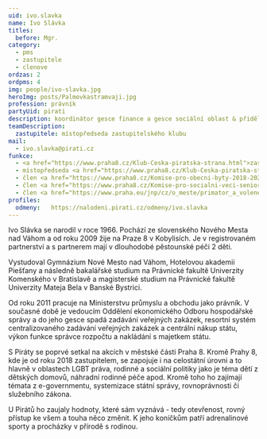 ```yaml
---
uid: ivo.slavka
name: Ivo Slávka
titles:
  before: Mgr.
category:
  - pms 
  - zastupitele
  - clenove
ordzas: 2
ordpms: 4
img: people/ivo-slavka.jpg
heroImg: posts/Palmovkastramvaji.jpg
profession: právník
partyUid: pirati
description: koordinátor gesce finance a gesce sociální oblast & přidělování bytů
teamDescription:
  zastupitele: místopředseda zastupitelského klubu
mail:
  - ivo.slavka@pirati.cz
funkce:
  - <a href="https://www.praha8.cz/Klub-Ceska-piratska-strana.html">zastupitel MČ Praha 8</a>
  - místopředseda <a href="https://www.praha8.cz/Klub-Ceska-piratska-strana.html">zastupitelského klubu</a>
  - člen <a href="https://www.praha8.cz/Komise-pro-obecni-byty-2018-2022.html">Komise pro obecní byty RMČP8</a>
  - člen <a href="https://www.praha8.cz/Komise-pro-socialni-veci-seniory-a-narodnostni-mensiny-2018-2022.html">Komise pro sociální věci, seniory a nár. menšiny RMČP8</a>
  - člen <a href="https://www.praha.eu/jnp/cz/o_meste/primator_a_volene_organy/zastupitelstvo/vybory_zastupitelstva/index.html?committeeId=33600">Výboru pro legislativu, veřejnou správu a transparentnost ZHMP</a>
profiles:
  odmeny:   https://nalodeni.pirati.cz/odmeny/ivo.slavka
---
```


Ivo Slávka se narodil v roce 1966. Pochází ze slovenského Nového Mesta nad Váhom a od roku 2009 žije na Praze 8 v Kobylisích. Je v registrovaném partnerství a s partnerem mají v dlouhodobé pěstounské péči 2 děti.

Vystudoval Gymnázium Nové Mesto nad Váhom, Hotelovou akademii Piešťany a následně bakalářské studium na Právnické fakultě Univerzity Komenského v Bratislavě a magisterské studium na Právnické fakultě Univerzity Mateja Bela v Banské Bystrici. 

Od roku 2011 pracuje na Ministerstvu průmyslu a obchodu jako právník. V současné době je vedoucím Oddělení ekonomického Odboru hospodářské správy a do jeho gesce spadá zadávání veřejných zakázek, resortní systém centralizovaného zadávání veřejných zakázek a centrální nákup státu, výkon funkce správce rozpočtu a nakládání s majetkem státu.

S Piráty se poprvé setkal na akcích v městské části Praha 8. Kromě Prahy 8, kde je od roku 2018 zastupitelem, se zapojuje i na celostátní úrovni a to hlavně v oblastech LGBT práva, rodinné a sociální politiky jako je téma dětí z dětských domovů, náhradní rodinné péče apod. Kromě toho ho zajímají témata z e-governmentu, systemizace státní správy, rovnoprávnosti či služebního zákona. 

U Pirátů ho zaujaly hodnoty, které sám vyznává - tedy otevřenost, rovný přístup ke všem a touha něco změnit. K jeho koníčkům patří adrenalinové sporty a procházky v přírodě s rodinou.
